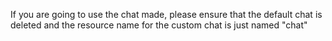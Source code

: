 If you are going to use the chat made, please ensure that the default chat is deleted and the resource name for the custom chat is just named "chat"

